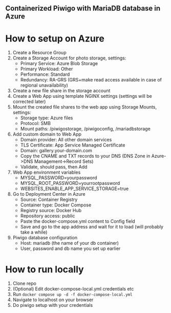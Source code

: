 ## Containerized Piwigo with MariaDB database in Azure

# How to setup on Azure
1. Create a Resource Group
3. Create a Storage Account for photo storage, settings:
    - Primary Service: Azure Blob Storage
    - Primary Workload: Other
    - Performance: Standard
    - Redundancy: RA-GRS (GRS+make read access available in case of regional unavailability)
4. Create a new file share in the storage account
5. Create a Web App using template NGINX settings (settings will be corrected later)
6. Mount the created file shares to the web app using Storage Mounts, settings:
    - Storage type: Azure files
    - Protocol: SMB
    - Mount paths: /piwigostorage, /piwigoconfig, /mariadbstorage
7. Add custom domain to Web App
    - Domain provider: All other domain services
    - TLS Certificate: App Service Managed Certificate
    - Domain: gallery.your-domain.com
    - Copy the CNAME and TXT records to your DNS (DNS Zone in Azure->DNS Management->Record Sets)
    - Validate, should pass, then Add
8. Web App environment variables
    - MYSQL_PASSWORD=yourpassword
    - MYSQL_ROOT_PASSWORD=yourrootpassword
    - WEBSITES_ENABLE_APP_SERVICE_STORAGE=true
9. Go to Deployment Center in Azure
    - Source: Container Registry
    - Container type: Docker Compose
    - Registry source: Docker Hub
    - Repository access: public
    - Paste the docker-compose.yml content to Config field
    - Save and go to the app address and wait for it to load (will probably take a while)
10. Piwigo database configuration
    - Host: mariadb (the name of your db container)
    - User, password and db name you set up earlier

# How to run locally
1. Clone repo
2. (Optional) Edit docker-compose-local.yml credentials etc
3. Run `docker compose up -d -f docker-compose-local.yml`
4. Navigate to localhost on your browser
5. Do piwigo setup with your credentials